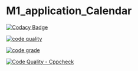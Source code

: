# M1_application_Calendar

[![Codacy Badge](https://api.codacy.com/project/badge/Grade/7ffb4adfe56f49b3b38b7de468ac1d17)](https://app.codacy.com/gh/paarventhan1999/M1_application_Calendar?utm_source=github.com&utm_medium=referral&utm_content=paarventhan1999/M1_application_Calendar&utm_campaign=Badge_Grade_Settings)

[![code quality](https://api.codiga.io/project/29959/score/svg)](https://app.codiga.io/project/29959/dashboard)

[![code grade](https://api.codiga.io/project/29959/status/svg)](https://app.codiga.io/project/29959/dashboard)

[![Code Quality - Cppcheck](https://github.com/paarventhan1999/M1_application_Calendar/actions/workflows/cppcheck.yml/badge.svg)](https://github.com/paarventhan1999/M1_application_Calendar/actions/workflows/cppcheck.yml)
